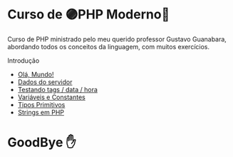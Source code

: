 # Curso de 🟣PHP Moderno🔵
 Curso de PHP ministrado pelo meu querido professor Gustavo Guanabara, abordando todos os conceitos da linguagem, com muitos exercícios.

 Introdução
 - [Olá, Mundo!](https://github.com/FelipePinheiroRegina/cursophp/blob/main/ex00/index.php)
 - [Dados do servidor](https://github.com/FelipePinheiroRegina/cursophp/blob/main/ex01/index.php)
 - [Testando tags / data / hora](https://github.com/FelipePinheiroRegina/cursophp/blob/main/ex02/index.php)
 - [Variáveis e Constantes](https://github.com/FelipePinheiroRegina/cursophp/blob/main/ex03/index.php)
 - [Tipos Primitivos](https://github.com/FelipePinheiroRegina/cursophp/blob/main/ex04/index.php)
 - [Strings em PHP](https://github.com/FelipePinheiroRegina/cursophp/blob/main/ex05/index.php)
# GoodBye ✋
